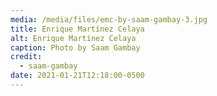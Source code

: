 ```yaml
---
media: /media/files/emc-by-saam-gambay-3.jpg
title: Enrique Martínez Celaya
alt: Enrique Martínez Celaya
caption: Photo by Saam Gambay
credit:
  - saam-gambay
date: 2021-01-21T12:18:00-0500
---
```

